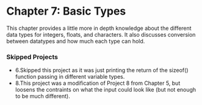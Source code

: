 # Chapter 7: Basic Types
This chapter provides a little more in depth knowledge about the different data types for integers, floats, and characters. It also discusses conversion between datatypes and how much each type can hold.

### Skipped Projects
* 6.Skipped this project as it was just printing the return of the sizeof() function passing in different variable types.
* 8.This project was a modification of Project 8 from Chapter 5, but loosens the contraints on what the input could look like (but not enough to be much different).